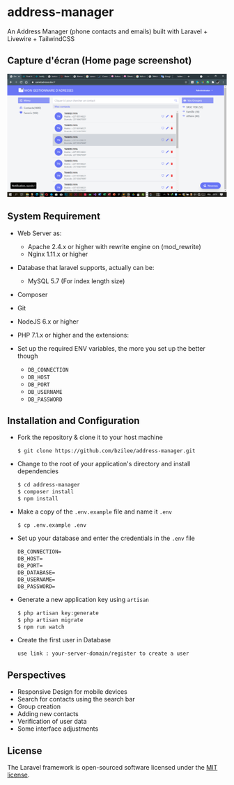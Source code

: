 # address-manager

An Address Manager (phone contacts and emails) built with Laravel + Livewire + TailwindCSS

## Capture d'écran (Home page screenshot)

<p align="center">
    <img src="public/screenshot/shot.png" alt="Home  Page Screen Shot"></a>
</p>

## System Requirement

* Web Server as:
  - Apache 2.4.x or higher with rewrite engine on (mod_rewrite)  
  - Nginx 1.11.x or higher
* Database that laravel supports, actually can be:
  - MySQL 5.7 (For index length size)
* Composer
* Git
* NodeJS 6.x or higher
* PHP 7.1.x or higher and the extensions:

* Set up the required ENV variables, the more you set up the better though
  - `DB_CONNECTION`
  - `DB_HOST`
  - `DB_PORT`
  - `DB_USERNAME`
  - `DB_PASSWORD`

## Installation and Configuration
* Fork the repository & clone it to your host machine

    ```shell
    $ git clone https://github.com/bzilee/address-manager.git
    ```

* Change to the root of your application's directory and install dependencies

    ```shell
    $ cd address-manager
    $ composer install
    $ npm install 
    ```

* Make a copy of the `.env.example` file  and name it `.env`

    ```shell
    $ cp .env.example .env
    ```

* Set up your database and enter the credentials in the `.env` file

    ```
    DB_CONNECTION=
    DB_HOST=
    DB_PORT=
    DB_DATABASE=
    DB_USERNAME=
    DB_PASSWORD=
    ```

* Generate a new application key using `artisan`

    ```shell
    $ php artisan key:generate
    $ php artisan migrate
    $ npm run watch 
    ```

* Create the first user in Database

    ```shell
    use link : your-server-domain/register to create a user 
    ```

## Perspectives

- Responsive Design for mobile devices
- Search for contacts using the search bar
- Group creation
- Adding new contacts
- Verification of user data
- Some interface adjustments

## License

The Laravel framework is open-sourced software licensed under the [MIT license](https://opensource.org/licenses/MIT).